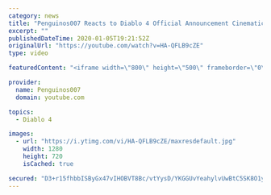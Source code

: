 ```yaml
---
category: news
title: "Penguinos007 Reacts to Diablo 4 Official Announcement Cinematic Trailer (Blizzcon 2019)"
excerpt: ""
publishedDateTime: 2020-01-05T19:21:52Z
originalUrl: "https://youtube.com/watch?v=HA-QFLB9cZE"
type: video

featuredContent: "<iframe width=\"800\" height=\"500\" frameborder=\"0\" src=\"https://www.youtube.com/embed/HA-QFLB9cZE\" allow=\"accelerometer; autoplay; encrypted-media; gyroscope; picture-in-picture\" allowfullscreen></iframe>"

provider:
  name: Penguinos007
  domain: youtube.com

topics:
  - Diablo 4

images:
  - url: "https://i.ytimg.com/vi/HA-QFLB9cZE/maxresdefault.jpg"
    width: 1280
    height: 720
    isCached: true

secured: "D3+r15fhbbISByGx47vIHOBVT8Bc/vtYysD/YKGGUvYeahylvUwBtC5SK8O1yQ8kTqQ1B6CYkj++VkeRjfTdil9ofOl5ZzEvz04UeM/U0EHd6253Pn6OZFMEaxPRvsl8xBEDEv+8fmwO58YGiG7/8TP9Z/G4M/fTUzKXDaT/uHo3dpvo+mzFLQZUPgEsaWgacuYKtuo1dyteqFgqKAEtwgZAs18V0MMwX+G6Z2LWIiShcSLGRd9owPGdLOV3mOPCGgCau/x6nlve7gA7eG00OuVvGCuUG6TOaUbtwgmi85U9WrMAG92rOOPOokCC3vnFNw22z47ZDgAseKJel62+pYGuDDChn3oHb7CjGYHfR/XTSEJFzSWe8TpjSCOvQtxdQ+T8sAn1kbfJ+ccuT+07WkXk0MoYasJ3AygtlC4LUZ3rx50h6N7Mf49Bs7hokT1l;T4uY9LkNGvbtC5m7P0g6ng=="
---
```


